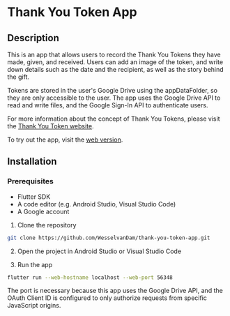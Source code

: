 # Thank You Token App

## Description
This is an app that allows users to record the Thank You Tokens they have made, given, and received. Users can add an image of the token, and write down details such as the date and the recipient, as well as the story behind the gift.

Tokens are stored in the user's Google Drive using the appDataFolder, so they are only accessible to the user. The app uses the Google Drive API to read and write files, and the Google Sign-In API to authenticate users.

For more information about the concept of Thank You Tokens, please visit the [Thank You Token website](https://thank-you-token.nl).

To try out the app, visit the [web version](https://app.thank-you-token.nl).

## Installation

### Prerequisites
- Flutter SDK
- A code editor (e.g. Android Studio, Visual Studio Code)
- A Google account

1. Clone the repository

```bash
git clone https://github.com/WesselvanDam/thank-you-token-app.git
```

2. Open the project in Android Studio or Visual Studio Code

3. Run the app

```bash
flutter run --web-hostname localhost --web-port 56348
```

The port is necessary because this app uses the Google Drive API, and the OAuth Client ID is configured to only authorize requests from specific JavaScript origins.